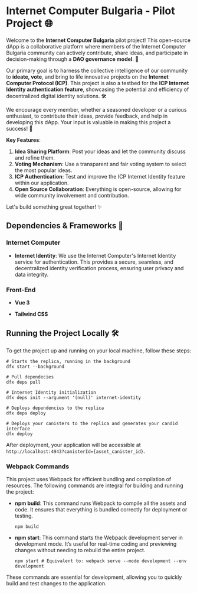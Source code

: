 # Internet Computer Bulgaria - Pilot Project 🌐

Welcome to the **Internet Computer Bulgaria** pilot project! This open-source dApp is a collaborative platform where members of the Internet Computer Bulgaria community can actively contribute, share ideas, and participate in decision-making through a **DAO governance model**. 🚀

Our primary goal is to harness the collective intelligence of our community to **ideate, vote**, and bring to life innovative projects on the **Internet Computer Protocol (ICP)**. This project is also a testbed for the **ICP Internet Identity authentication feature**, showcasing the potential and efficiency of decentralized digital identity solutions. 🛠️

We encourage every member, whether a seasoned developer or a curious enthusiast, to contribute their ideas, provide feedback, and help in developing this dApp. Your input is valuable in making this project a success! 🤝

**Key Features**:
1. **Idea Sharing Platform**: Post your ideas and let the community discuss and refine them.
2. **Voting Mechanism**: Use a transparent and fair voting system to select the most popular ideas.
3. **ICP Authentication**: Test and improve the ICP Internet Identity feature within our application.
4. **Open Source Collaboration**: Everything is open-source, allowing for wide community involvement and contribution. 

Let's build something great together! ✨

## Dependencies & Frameworks 🧰

### Internet Computer

- **Internet Identity**: We use the Internet Computer's Internet Identity service for authentication. This provides a secure, seamless, and decentralized identity verification process, ensuring user privacy and data integrity.

### Front-End

- **Vue 3** 

- **Tailwind CSS**

## Running the Project Locally 🛠️

To get the project up and running on your local machine, follow these steps:

```
# Starts the replica, running in the background
dfx start --background

# Pull dependecies
dfx deps pull

# Internet Identity initialization
dfx deps init --argument '(null)' internet-identity

# Deploys dependencies to the replica
dfx deps deploy

# Deploys your canisters to the replica and generates your candid interface
dfx deploy
```

After deployment, your application will be accessible at `http://localhost:4943?canisterId={asset_canister_id}`.

### Webpack Commands

This project uses Webpack for efficient bundling and compilation of resources. The following commands are integral for building and running the project:

- **npm build**: This command runs Webpack to compile all the assets and code. It ensures that everything is bundled correctly for deployment or testing.

  ```
  npm build
  ```

- **npm start**: This command starts the Webpack development server in development mode. It’s useful for real-time coding and previewing changes without needing to rebuild the entire project.

  ```
  npm start # Equivalent to: webpack serve --mode development --env development
  ```

These commands are essential for development, allowing you to quickly build and test changes to the application.
